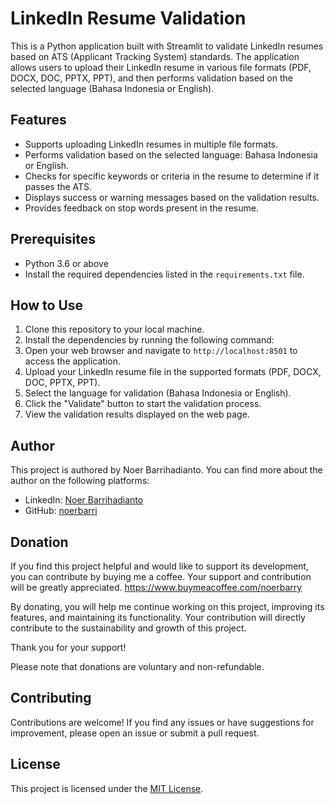 # LinkedIn Resume Validation

This is a Python application built with Streamlit to validate LinkedIn resumes based on ATS (Applicant Tracking System) standards. The application allows users to upload their LinkedIn resume in various file formats (PDF, DOCX, DOC, PPTX, PPT), and then performs validation based on the selected language (Bahasa Indonesia or English).

## Features

- Supports uploading LinkedIn resumes in multiple file formats.
- Performs validation based on the selected language: Bahasa Indonesia or English.
- Checks for specific keywords or criteria in the resume to determine if it passes the ATS.
- Displays success or warning messages based on the validation results.
- Provides feedback on stop words present in the resume.

## Prerequisites

- Python 3.6 or above
- Install the required dependencies listed in the `requirements.txt` file.

## How to Use

1. Clone this repository to your local machine.
2. Install the dependencies by running the following command:
4. Open your web browser and navigate to `http://localhost:8501` to access the application.
5. Upload your LinkedIn resume file in the supported formats (PDF, DOCX, DOC, PPTX, PPT).
6. Select the language for validation (Bahasa Indonesia or English).
7. Click the "Validate" button to start the validation process.
8. View the validation results displayed on the web page.

## Author

This project is authored by Noer Barrihadianto. You can find more about the author on the following platforms:

- LinkedIn: [Noer Barrihadianto](https://www.linkedin.com/in/noerbarry/)
- GitHub: [noerbarri](https://github.com/noerbarry)

## Donation
If you find this project helpful and would like to support its development, you can contribute by buying me a coffee. Your support and contribution will be greatly appreciated.
https://www.buymeacoffee.com/noerbarry

By donating, you will help me continue working on this project, improving its features, and maintaining its functionality. Your contribution will directly contribute to the sustainability and growth of this project.

Thank you for your support!

Please note that donations are voluntary and non-refundable.


## Contributing

Contributions are welcome! If you find any issues or have suggestions for improvement, please open an issue or submit a pull request.

## License

This project is licensed under the [MIT License](LICENSE).
